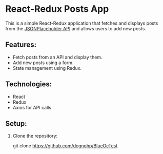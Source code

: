 # React-Redux Posts App

This is a simple React-Redux application that fetches and displays posts from the [JSONPlaceholder API](https://jsonplaceholder.typicode.com/posts) and allows users to add new posts.

## Features:
- Fetch posts from an API and display them.
- Add new posts using a form.
- State management using Redux.

## Technologies:
- React
- Redux
- Axios for API calls

## Setup:

1. Clone the repository:

   git clone https://github.com/dcgnohp/BlueOcTest
